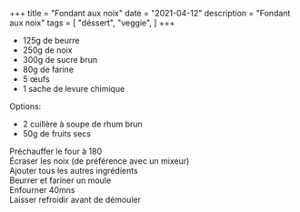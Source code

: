 +++
title = "Fondant aux noix"
date = "2021-04-12"
description = "Fondant aux noix"
tags = [
    "déssert",
    "veggie",
]
+++

* 125g de beurre  
* 250g de noix  
* 300g de sucre brun  
* 80g de farine  
* 5 œufs  
* 1 sache de levure chimique  
  
Options:  
* 2 cuillère à soupe de rhum brun  
* 50g de fruits secs  
  
Préchauffer le four à 180    
Écraser les noix (de préférence avec un mixeur)    
Ajouter tous les autres ingrédients  
Beurrer et fariner un moule  
Enfourner 40mns  
Laisser refroidir avant de démouler  
